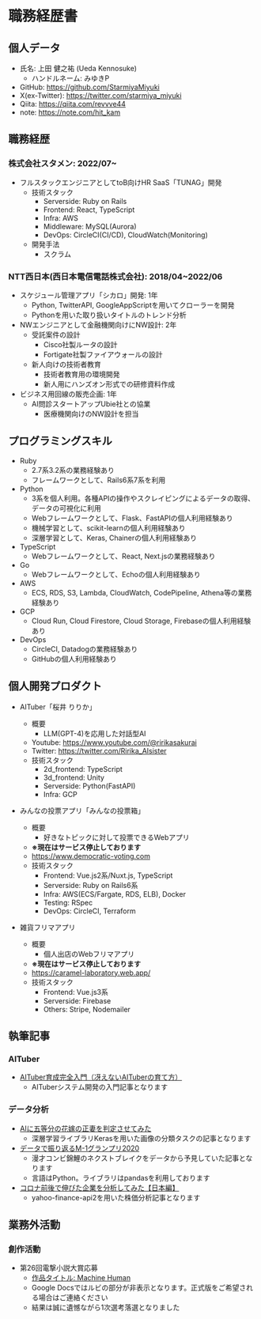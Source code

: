 # 職務経歴書

## 個人データ
- 氏名: 上田 健之祐 (Ueda Kennosuke)
  - ハンドルネーム: みゆきP
- GitHub: https://github.com/StarmiyaMiyuki
- X(ex-Twitter): https://twitter.com/starmiya_miyuki
- Qiita: https://qiita.com/revvve44
- note: https://note.com/hit_kam

## 職務経歴
### 株式会社スタメン: 2022/07~
- フルスタックエンジニアとしてtoB向けHR SaaS「TUNAG」開発
  - 技術スタック
    - Serverside: Ruby on Rails
    - Frontend: React, TypeScript
    - Infra: AWS
    - Middleware: MySQL(Aurora)
    - DevOps: CircleCI(CI/CD), CloudWatch(Monitoring)
  - 開発手法
    - スクラム
### NTT西日本(西日本電信電話株式会社): 2018/04~2022/06
- スケジュール管理アプリ「シカロ」開発: 1年
  - Python, TwitterAPI, GoogleAppScriptを用いてクローラーを開発
  - Pythonを用いた取り扱いタイトルのトレンド分析
- NWエンジニアとして金融機関向けにNW設計: 2年
  - 受託案件の設計
    - Cisco社製ルータの設計
    - Fortigate社製ファイアウォールの設計
  - 新人向けの技術者教育
    - 技術者教育用の環境開発
    - 新人用にハンズオン形式での研修資料作成
- ビジネス用回線の販売企画: 1年
  - AI問診スタートアップUbie社との協業
    - 医療機関向けのNW設計を担当


## プログラミングスキル
- Ruby
  - 2.7系3.2系の業務経験あり
  - フレームワークとして、Rails6系7系を利用
- Python
  - 3系を個人利用。各種APIの操作やスクレイピングによるデータの取得、データの可視化に利用
  - Webフレームワークとして、Flask、FastAPIの個人利用経験あり
  - 機械学習として、scikit-learnの個人利用経験あり
  - 深層学習として、Keras, Chainerの個人利用経験あり
- TypeScript
  - Webフレームワークとして、React, Next.jsの業務経験あり
- Go
  - Webフレームワークとして、Echoの個人利用経験あり
- AWS
  - ECS, RDS, S3, Lambda, CloudWatch, CodePipeline, Athena等の業務経験あり
- GCP
  - Cloud Run, Cloud Firestore, Cloud Storage, Firebaseの個人利用経験あり
- DevOps
  - CircleCI, Datadogの業務経験あり
  - GitHubの個人利用経験あり


## 個人開発プロダクト

- AITuber「桜井 りりか」
  - 概要
    - LLM(GPT-4)を応用した対話型AI
  - Youtube: https://www.youtube.com/@ririkasakurai
  - Twitter: https://twitter.com/Ririka_AIsister
  - 技術スタック
    - 2d_frontend: TypeScript
    - 3d_frontend: Unity
    - Serverside: Python(FastAPI)
    - Infra: GCP

- みんなの投票アプリ「みんなの投票箱」
  - 概要
    - 好きなトピックに対して投票できるWebアプリ
  - **※現在はサービス停止しております**
  - https://www.democratic-voting.com
  - 技術スタック
    - Frontend: Vue.js2系/Nuxt.js, TypeScript
    - Serverside: Ruby on Rails6系
    - Infra: AWS(ECS/Fargate, RDS, ELB), Docker
    - Testing: RSpec
    - DevOps: CircleCI, Terraform

- 雑貨フリマアプリ
  - 概要
    - 個人出店のWebフリマアプリ
  - **※現在はサービス停止しております**
  - https://caramel-laboratory.web.app/
  - 技術スタック
    - Frontend: Vue.js3系
    - Serverside: Firebase
    - Others: Stripe, Nodemailer



## 執筆記事
### AITuber
- [AITuber育成完全入門（冴えないAITuberの育て方）](https://note.com/hit_kam/n/n64162d96e3e9)
  - AITuberシステム開発の入門記事となります

### データ分析
- [AIに五等分の花嫁の正妻を判定させてみた](https://qiita.com/revvve44/items/4efe6722986777312b5c)
  - 深層学習ライブラリKerasを用いた画像の分類タスクの記事となります
- [データで振り返るM-1グランプリ2020](https://qiita.com/revvve44/items/2554526cbf403e3a66ae)
  - 漫才コンビ錦鯉のネクストブレイクをデータから予見していた記事となります
  - 言語はPython。ライブラリはpandasを利用しております
- [コロナ前後で伸びた企業を分析してみた【日本編】](https://qiita.com/revvve44/items/c003a1c0ddbfc0e0fef2)
  - yahoo-finance-api2を用いた株価分析記事となります

## 業務外活動
### 創作活動

- 第26回電撃小説大賞応募
  - [作品タイトル: Machine Human](https://docs.google.com/document/d/1jwch3bL-AihswTTeFDndQ5nNzMcFFtfu/edit?usp=sharing&ouid=113232880712177068400&rtpof=true&sd=true)
  - Google Docsではルビの部分が非表示となります。正式版をご希望される場合はご連絡ください
  - 結果は誠に遺憾ながら1次選考落選となりました




